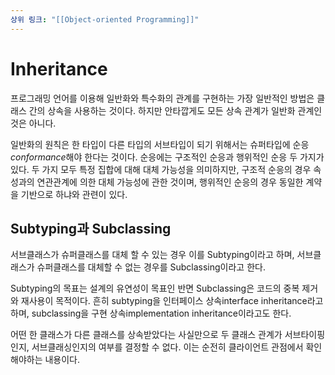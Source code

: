 ```yaml
---
상위 링크: "[[Object-oriented Programming]]"
---
```

# Inheritance

프로그래밍 언어를 이용해 일반화와 특수화의 관계를 구현하는 가장 일반적인 방법은 클래스 간의 상속을 사용하는 것이다. 하지만 안타깝게도 모든 상속 관계가 일반화 관계인 것은 아니다.

일반화의 원칙은 한 타입이 다른 타입의 서브타입이 되기 위해서는 슈퍼타입에 순응*conformance*해야 한다는 것이다. 순응에는 구조적인 순응과 행위적인 순응 두 가지가 있다. 두 가지 모두 특정 집합에 대해 대체 가능성을 의미하지만, 구조적 순응의 경우 속성과의 연관관계에 의한 대체 가능성에 관한 것이며, 행위적인 순응의 경우 동일한 계약을 기반으로 하냐와 관련이 있다.

## Subtyping과 Subclassing

서브클래스가 슈퍼클래스를 대체 할 수 있는 경우 이를 Subtyping이라고 하며, 서브클래스가 슈퍼클래스를 대체할 수 없는 경우를 Subclassing이라고 한다.

Subtyping의 목표는 설계의 유연성이 목표인 반면 Subclassing은 코드의 중복 제거와 재사용이 목적이다. 흔히 subtyping을 인터페이스 상속interface inheritance라고 하며, subclassing을 구현 상속implementation inheritance이라고도 한다.

어떤 한 클래스가 다른 클래스를 상속받았다는 사실만으로 두 클래스 관계가 서브타이핑인지, 서브클래싱인지의 여부를 결정할 수 없다. 이는 순전히 클라이언트 관점에서 확인해야하는 내용이다.